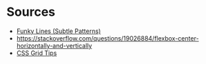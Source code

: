 # Sources

- [Funky Lines (Subtle Patterns)](https://www.toptal.com/designers/subtlepatterns/funky-lines/)
- https://stackoverflow.com/questions/19026884/flexbox-center-horizontally-and-vertically
- [CSS Grid Tips](https://css-tricks.com/snippets/css/complete-guide-grid/)
